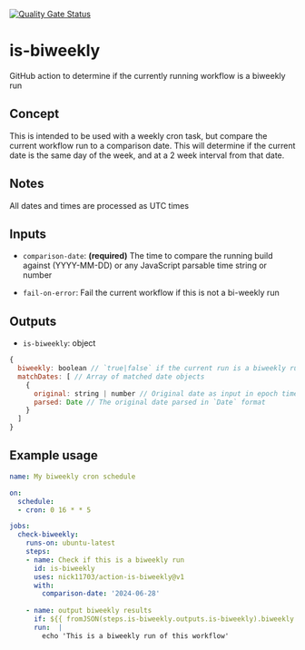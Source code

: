 [![Quality Gate Status](https://sonarcloud.io/api/project_badges/measure?project=nick11703_action-is-biweekly&metric=alert_status)](https://sonarcloud.io/summary/new_code?id=nick11703_action-is-biweekly)

# is-biweekly
GitHub action to determine if the currently running workflow is a biweekly run

## Concept
This is intended to be used with a weekly cron task, but compare the current workflow run to a comparison date. This will determine if the current date is the same day of the week, and at a 2 week interval from that date.

## Notes
All dates and times are processed as UTC times

## Inputs

- `comparison-date`: **(required)** The time to compare the running build against (YYYY-MM-DD) or any JavaScript parsable time string or number

- `fail-on-error`: Fail the current workflow if this is not a bi-weekly run

## Outputs

- `is-biweekly`: object
```javascript
{
  biweekly: boolean // `true|false` if the current run is a biweekly run compared to input comparison date.
  matchDates: [ // Array of matched date objects
    {
      original: string | number // Original date as input in epoch time or string date format
      parsed: Date // The original date parsed in `Date` format
    }
  ]
}
```

## Example usage
```yaml
name: My biweekly cron schedule

on:
  schedule:
  - cron: 0 16 * * 5

jobs:
  check-biweekly:
    runs-on: ubuntu-latest
    steps:
    - name: Check if this is a biweekly run
      id: is-biweekly
      uses: nick11703/action-is-biweekly@v1
      with:
        comparison-date: '2024-06-28'
      
    - name: output biweekly results
      if: ${{ fromJSON(steps.is-biweekly.outputs.is-biweekly).biweekly }}
      run:  |
        echo 'This is a biweekly run of this workflow'
```
